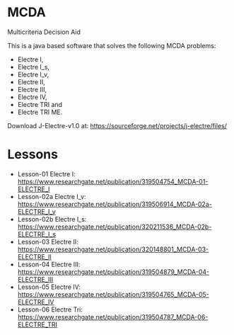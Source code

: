# MCDA
Multicriteria Decision Aid

This is a java based software that solves the following MCDA problems: 

* Electre I, 
* Electre I_s, 
* Electre I_v, 
* Electre II, 
* Electre III, 
* Electre IV, 
* Electre TRI and 
* Electre TRI ME.

Download J-Electre-v1.0 at: https://sourceforge.net/projects/j-electre/files/

# Lessons

* Lesson-01  Electre I:   https://www.researchgate.net/publication/319504754_MCDA-01-ELECTRE_I
* Lesson-02a Electre I_v: https://www.researchgate.net/publication/319506914_MCDA-02a-ELECTRE_I_v
* Lesson-02b Electre I_s: https://www.researchgate.net/publication/320211536_MCDA-02b-ELECTRE_I_s
* Lesson-03  Electre II:  https://www.researchgate.net/publication/320148801_MCDA-03-ELECTRE_II
* Lesson-04  Electre III: https://www.researchgate.net/publication/319504879_MCDA-04-ELECTRE_III
* Lesson-05  Electre IV:  https://www.researchgate.net/publication/319504765_MCDA-05-ELECTRE_IV
* Lesson-06  Electre Tri: https://www.researchgate.net/publication/319504787_MCDA-06-ELECTRE_TRI
